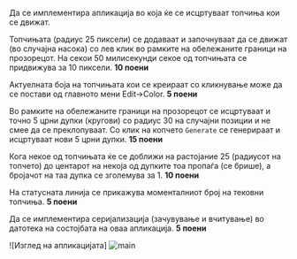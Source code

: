 Да се имплементира апликација во која ќе се исцртуваат топчиња кои се движат.

Топчињата (радиус 25 пиксели) се додаваат и започнуваат да се движат (во случајна насока) со лев клик во рамките на обележаните граници на прозорецот. На секои 50 милисекунди секое од топчињата се придвижува за 10 пиксели. **10 поени**

Актуелната боја на топчињата кои се креираат со кликнување може да се постави од главното мени Edit->Color. **5 поени**

Во рамките на обележаните граници на прозорецот се исцртуваат и точно 5 црни дупки (кругови) со радиус 30 на случајни позиции и не смее да се преклопуваат. Со клик на копчето `Generate` се генерираат и исцртуваат нови 5 црни дупки. **15 поени**

Кога некое од топчињата ќе се доближи на растојание 25 (радиусот на топчето) до центарот на некоја од дупките тоа пропаѓа (се брише), а бројачот на таа дупка се зголемува за 1. **10 поени**

На статусната линија се прикажува моменталниот број на тековни топчиња. **5 поени**

Да се имплементира серијализација (зачувување и вчитување) во датотека на состојбата на оваа апликација. **5 поени**

![Изглед на апликацијата]
![main](https://github.com/dulev23/Visual-Programming/assets/117026211/c3ec0a6e-3676-4676-a3a0-5246c8e244a6)
